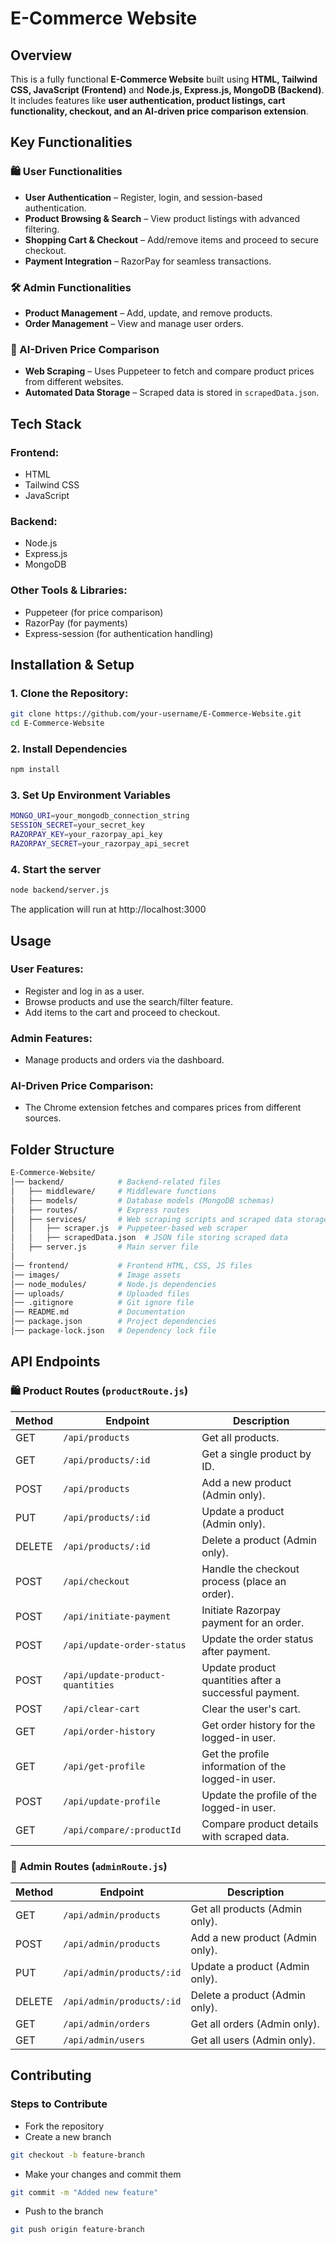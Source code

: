 # E-Commerce Website

## Overview
This is a fully functional **E-Commerce Website** built using **HTML, Tailwind CSS, JavaScript (Frontend)** and **Node.js, Express.js, MongoDB (Backend)**. It includes features like **user authentication, product listings, cart functionality, checkout, and an AI-driven price comparison extension**.

## Key Functionalities
### 🛍️ User Functionalities
- **User Authentication** – Register, login, and session-based authentication.  
- **Product Browsing & Search** – View product listings with advanced filtering.  
- **Shopping Cart & Checkout** – Add/remove items and proceed to secure checkout.  
- **Payment Integration** – RazorPay for seamless transactions.  

### 🛠️ Admin Functionalities
- **Product Management** – Add, update, and remove products.  
- **Order Management** – View and manage user orders.  

### 🤖 AI-Driven Price Comparison
- **Web Scraping** – Uses Puppeteer to fetch and compare product prices from different websites.  
- **Automated Data Storage** – Scraped data is stored in `scrapedData.json`.  


## Tech Stack

### Frontend:
- HTML  
- Tailwind CSS  
- JavaScript  

### Backend:
- Node.js  
- Express.js  
- MongoDB  

### Other Tools & Libraries:
- Puppeteer (for price comparison)  
- RazorPay (for payments)  
- Express-session (for authentication handling)  

## Installation & Setup

### 1. Clone the Repository:
```bash
git clone https://github.com/your-username/E-Commerce-Website.git
cd E-Commerce-Website
```

### 2. Install Dependencies
```bash
npm install
```

### 3. Set Up Environment Variables
```bash
MONGO_URI=your_mongodb_connection_string
SESSION_SECRET=your_secret_key
RAZORPAY_KEY=your_razorpay_api_key
RAZORPAY_SECRET=your_razorpay_api_secret
```

### 4. Start the server
```bash
node backend/server.js
```
The application will run at http://localhost:3000


## Usage

### User Features:
- Register and log in as a user.
- Browse products and use the search/filter feature.
- Add items to the cart and proceed to checkout.
  
### Admin Features:
- Manage products and orders via the dashboard.

### AI-Driven Price Comparison:
- The Chrome extension fetches and compares prices from different sources.


## Folder Structure
```bash
E-Commerce-Website/
│── backend/            # Backend-related files  
│   ├── middleware/     # Middleware functions  
│   ├── models/         # Database models (MongoDB schemas)  
│   ├── routes/         # Express routes  
│   ├── services/       # Web scraping scripts and scraped data storage  
│   │   ├── scraper.js  # Puppeteer-based web scraper  
│   │   ├── scrapedData.json  # JSON file storing scraped data  
│   ├── server.js       # Main server file  
│  
│── frontend/           # Frontend HTML, CSS, JS files  
│── images/             # Image assets  
│── node_modules/       # Node.js dependencies  
│── uploads/            # Uploaded files  
│── .gitignore          # Git ignore file  
│── README.md           # Documentation  
│── package.json        # Project dependencies  
│── package-lock.json   # Dependency lock file  
```

## API Endpoints

### 🛍️ Product Routes (`productRoute.js`)
| Method | Endpoint             | Description                                          |
|--------|----------------------|------------------------------------------------------|
| GET    | `/api/products`       | Get all products.                                   |
| GET    | `/api/products/:id`   | Get a single product by ID.                         |
| POST   | `/api/products`       | Add a new product (Admin only).                     |
| PUT    | `/api/products/:id`   | Update a product (Admin only).                      |
| DELETE | `/api/products/:id`   | Delete a product (Admin only).                      |
| POST   | `/api/checkout`       | Handle the checkout process (place an order).       |
| POST   | `/api/initiate-payment` | Initiate Razorpay payment for an order.             |
| POST   | `/api/update-order-status` | Update the order status after payment.            |
| POST   | `/api/update-product-quantities` | Update product quantities after a successful payment. |
| POST   | `/api/clear-cart`     | Clear the user's cart.                              |
| GET    | `/api/order-history`  | Get order history for the logged-in user.           |
| GET    | `/api/get-profile`    | Get the profile information of the logged-in user.  |
| POST   | `/api/update-profile` | Update the profile of the logged-in user.           |
| GET    | `/api/compare/:productId` | Compare product details with scraped data.          |


### 🔧 Admin Routes (`adminRoute.js`)
| Method | Endpoint             | Description                                          |
|--------|----------------------|------------------------------------------------------|
| GET    | `/api/admin/products` | Get all products (Admin only).                       |
| POST   | `/api/admin/products` | Add a new product (Admin only).                      |
| PUT    | `/api/admin/products/:id` | Update a product (Admin only).                      |
| DELETE | `/api/admin/products/:id` | Delete a product (Admin only).                      |
| GET    | `/api/admin/orders`   | Get all orders (Admin only).                         |
| GET    | `/api/admin/users`    | Get all users (Admin only).                          |


## Contributing
### Steps to Contribute

- Fork the repository
- Create a new branch
```bash
git checkout -b feature-branch
```

- Make your changes and commit them
```bash
git commit -m "Added new feature"
```

- Push to the branch
```bash
git push origin feature-branch
```

